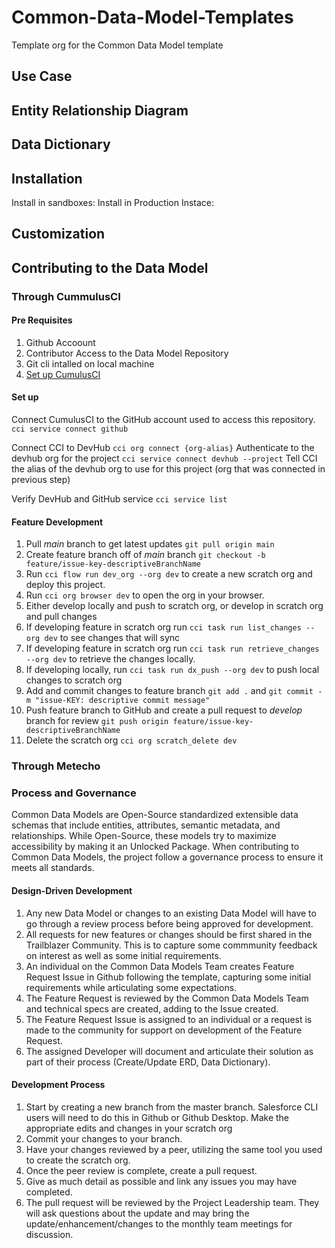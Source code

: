 # Common-Data-Model-Templates
Template org for the Common Data Model template


## Use Case
## Entity Relationship Diagram
## Data Dictionary 
## Installation
Install in sandboxes:
Install in Production Instace: 
## Customization
## Contributing to the Data Model
### Through CummulusCI
#### Pre Requisites 
1. Github Accoount
2. Contributor Access to the Data Model Repository
3. Git cli intalled on local machine
4. [Set up CumulusCI](https://cumulusci.readthedocs.io/en/latest/get-started.html)

#### Set up
Connect CumulusCI to the GitHub account used to access this repository.
`cci service connect github`

Connect CCI to DevHub
`cci org connect {org-alias}` Authenticate to the devhub org for the project 
`cci service connect devhub --project` Tell CCI the alias of the devhub org to use for this project (org that was connected in previous step)

Verify DevHub and GitHub service
`cci service list`

#### Feature Development

1. Pull *main* branch to get latest updates `git pull origin main`
1. Create feature branch off of *main* branch `git checkout -b feature/issue-key-descriptiveBranchName`
1. Run `cci flow run dev_org --org dev` to create a new scratch org and deploy this project.
1. Run `cci org browser dev` to open the org in your browser.
1. Either develop locally and push to scratch org, or develop in scratch org and pull changes
1. If developing feature in scratch org run `cci task run list_changes --org dev` to see changes that will sync
1. If developing feature in scratch org run `cci task run retrieve_changes --org dev` to retrieve the changes locally.
1. If developing locally, run `cci task run dx_push --org dev` to push local changes to scratch org
1. Add and commit changes to feature branch `git add .` and `git commit -m "issue-KEY: descriptive commit message"`
1. Push feature branch to GitHub and create a pull request to *develop* branch for review `git push origin feature/issue-key-descriptiveBranchName`
1. Delete the scratch org `cci org scratch_delete dev`
### Through Metecho
### Process and Governance 

Common Data Models are Open-Source standardized extensible data schemas that include entities, attributes, semantic metadata, and relationships. While Open-Source, these models try to maximize accessibility by making it an Unlocked Package. When contributing to Common Data Models, the project follow a governance process to ensure it meets all standards.

#### Design-Driven Development
1. Any new Data Model or changes to an existing Data Model will have to go through a review process before being approved for development. 
2. All requests for new features or changes should be first shared in the Trailblazer Community. This is to capture some commmunity feedback on interest as well as some initial requirements.
3. An individual on the Common Data Models Team creates Feature Request Issue in Github following the template, capturing some initial requirements while articulating some expectations.
4. The Feature Request is reviewed by the Common Data Models Team and technical specs are created, adding to the Issue created.
5. The Feature Request Issue is assigned to an individual or a request is made to the community for support on development of the Feature Request.
6. The assigned Developer will document and articulate their solution as part of their process (Create/Update ERD, Data Dictionary).
 #### Development Process
1. Start by creating a new branch from the master branch. Salesforce CLI users will need to do this in Github or Github Desktop.
Make the appropriate edits and changes in your scratch org
2. Commit your changes to your branch.
3. Have your changes reviewed by a peer, utilizing the same tool you used to create the scratch org.
4. Once the peer review is complete, create a pull request.
5. Give as much detail as possible and link any issues you may have completed.
6. The pull request will be reviewed by the Project Leadership team. They will ask questions about the update and may bring the update/enhancement/changes to the monthly team meetings for discussion.





